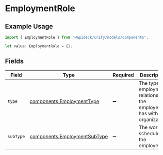 # EmploymentRole

## Example Usage

```typescript
import { EmploymentRole } from "@apideck/unify/models/components";

let value: EmploymentRole = {};
```

## Fields

| Field                                                                        | Type                                                                         | Required                                                                     | Description                                                                  |
| ---------------------------------------------------------------------------- | ---------------------------------------------------------------------------- | ---------------------------------------------------------------------------- | ---------------------------------------------------------------------------- |
| `type`                                                                       | [components.EmploymentType](../../models/components/employmenttype.md)       | :heavy_minus_sign:                                                           | The type of employment relationship the employee has with the organization.  |
| `subType`                                                                    | [components.EmploymentSubType](../../models/components/employmentsubtype.md) | :heavy_minus_sign:                                                           | The work schedule of the employee.                                           |